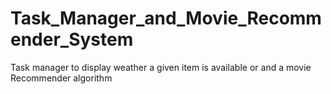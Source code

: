 # Task_Manager_and_Movie_Recommender_System
Task manager to display weather a given item is available or and a movie Recommender algorithm 

